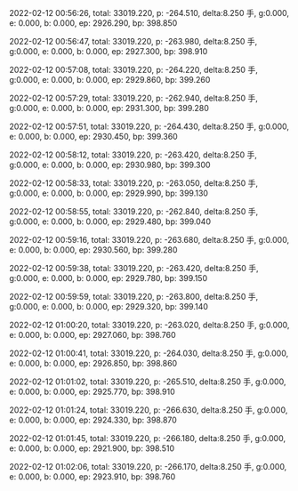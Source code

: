 2022-02-12 00:56:26, total: 33019.220, p: -264.510, delta:8.250 手, g:0.000, e: 0.000, b: 0.000, ep: 2926.290, bp: 398.850

2022-02-12 00:56:47, total: 33019.220, p: -263.980, delta:8.250 手, g:0.000, e: 0.000, b: 0.000, ep: 2927.300, bp: 398.910

2022-02-12 00:57:08, total: 33019.220, p: -264.220, delta:8.250 手, g:0.000, e: 0.000, b: 0.000, ep: 2929.860, bp: 399.260

2022-02-12 00:57:29, total: 33019.220, p: -262.940, delta:8.250 手, g:0.000, e: 0.000, b: 0.000, ep: 2931.300, bp: 399.280

2022-02-12 00:57:51, total: 33019.220, p: -264.430, delta:8.250 手, g:0.000, e: 0.000, b: 0.000, ep: 2930.450, bp: 399.360

2022-02-12 00:58:12, total: 33019.220, p: -263.420, delta:8.250 手, g:0.000, e: 0.000, b: 0.000, ep: 2930.980, bp: 399.300

2022-02-12 00:58:33, total: 33019.220, p: -263.050, delta:8.250 手, g:0.000, e: 0.000, b: 0.000, ep: 2929.990, bp: 399.130

2022-02-12 00:58:55, total: 33019.220, p: -262.840, delta:8.250 手, g:0.000, e: 0.000, b: 0.000, ep: 2929.480, bp: 399.040

2022-02-12 00:59:16, total: 33019.220, p: -263.680, delta:8.250 手, g:0.000, e: 0.000, b: 0.000, ep: 2930.560, bp: 399.280

2022-02-12 00:59:38, total: 33019.220, p: -263.420, delta:8.250 手, g:0.000, e: 0.000, b: 0.000, ep: 2929.780, bp: 399.150

2022-02-12 00:59:59, total: 33019.220, p: -263.800, delta:8.250 手, g:0.000, e: 0.000, b: 0.000, ep: 2929.320, bp: 399.140

2022-02-12 01:00:20, total: 33019.220, p: -263.020, delta:8.250 手, g:0.000, e: 0.000, b: 0.000, ep: 2927.060, bp: 398.760

2022-02-12 01:00:41, total: 33019.220, p: -264.030, delta:8.250 手, g:0.000, e: 0.000, b: 0.000, ep: 2926.850, bp: 398.860

2022-02-12 01:01:02, total: 33019.220, p: -265.510, delta:8.250 手, g:0.000, e: 0.000, b: 0.000, ep: 2925.770, bp: 398.910

2022-02-12 01:01:24, total: 33019.220, p: -266.630, delta:8.250 手, g:0.000, e: 0.000, b: 0.000, ep: 2924.330, bp: 398.870

2022-02-12 01:01:45, total: 33019.220, p: -266.180, delta:8.250 手, g:0.000, e: 0.000, b: 0.000, ep: 2921.900, bp: 398.510

2022-02-12 01:02:06, total: 33019.220, p: -266.170, delta:8.250 手, g:0.000, e: 0.000, b: 0.000, ep: 2923.910, bp: 398.760